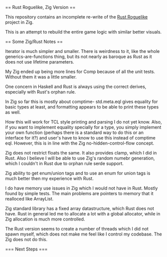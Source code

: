 == Rust Roguelike, Zig Version ==

This repository contains an incomplete re-write of the [Rust Roguelike](https://github.com/nsmryan/RustRoguelike) project in Zig.

This is an attempt to rebuild the entire game logic with similar better visuals.


== Some Zig/Rust Notes ==

Iterator is much simpler and smaller. There is weirdness to it, like the whole generics-are-functions thing,
but its not nearly as baroque as Rust as it does not use lifetime parameters.


My Zig ended up being more lines for Comp because of all the unit tests. Without them it was a little smaller.


One concern in Haskell and Rust is always using the correct derives, especially with Rust's
orphan rule.

In Zig so far this is mostly about comptime- std.meta.eql gives equality for basic types at least,
and formatting appears to be able to print these types as well.

How this will work for TCL style printing and parsing I do not yet know. Also, if you want to
implement equality specially for a type, you simply implement your own function (perhaps there
is a standard way to do this or an interface for it?) and user's have to know to use this instead
of comptime eql. However, this is in line with the Zig no-hidden-control-flow concept.


Zig does not restrict floats the same. It also provides clamp, which I did in Rust.
Also I believe I will be able to use Zig's random numebr generation, which I couldn't in Rust
due to orphan rule serde support.

Zig ability to get enum/union tags and to use an enum for union tags is much better then my experience
with Rust.

I do have memory use issues in Zig which I would not have in Rust. Mostly found by simple tests.
The main problems are pointers to memory that it realloced like ArrayList.

Zig standard library has a fixed array datastructure, which Rust does not have. Rust in general
led me to allocate a lot with a global allocator, while in Zig allocation is much more controlled.

The Rust version seems to create a number of threads which I did not spawn myself, which does not make
me feel like I control my codebase. The Zig does not do this.


=== Next Steps ===

